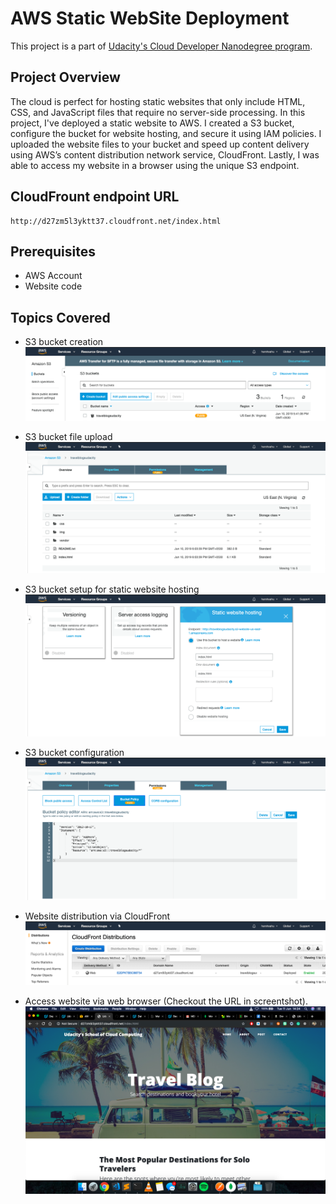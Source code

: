 # AWS Static WebSite Deployment

This project is a part of [Udacity's Cloud Developer Nanodegree program](https://www.udacity.com/course/cloud-developer-nanodegree--nd9990).

## Project Overview

The cloud is perfect for hosting static websites that only include HTML, CSS, and JavaScript files that require no server-side processing. In this project, I've deployed a static website to AWS. I created a S3 bucket, configure the bucket for website hosting, and secure it using IAM policies. I uploaded the website files to your bucket and speed up content delivery using AWS’s content distribution network service, CloudFront. Lastly, I was able to access my website in a browser using the unique S3 endpoint.

## CloudFrount endpoint URL

```
http://d27zm5l3yktt37.cloudfront.net/index.html
```

## Prerequisites

* AWS Account
* Website code

## Topics Covered

* S3 bucket creation
![](images/bucket.png)

* S3 bucket file upload
![](images/bucket_files.png)

* S3 bucket setup for static website hosting
![](images/setup.png)

* S3 bucket configuration
![](images/IAMpolicies.png)

* Website distribution via CloudFront
![](images/cloudfront.png)

* Access website via web browser (Checkout the URL in screentshot).
![](images/deployed.png)

